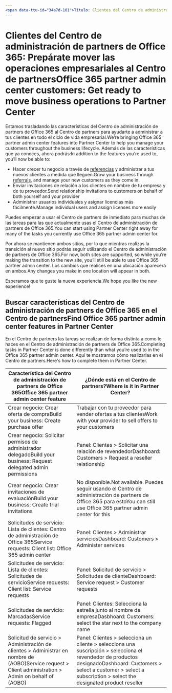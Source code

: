 ```yaml
---
<span data-ttu-id="34a7d-101">Título: Clientes del Centro de administración de partners de Office 365: Prepárate para mover las operaciones empresariales al Centro de partners | Descripción del Centro de partners: Consideraciones clave para los clientes del Centro de administración de partners de Office 365 al migrar al Centro de partners ms.prod: Autor: KPacquer</span><span class="sxs-lookup"><span data-stu-id="34a7d-101">title: Office 365 partner admin center customers: Get ready to move business operations to Partner Center | Partner Center description: Key considerations for Office 365 partner admin center customers when migrating to Partner Center ms.prod: author: KPacquer</span></span>
---
```


# <a name="office-365-partner-admin-center-customers-get-ready-to-move-business-operations-to-partner-center"></a><span data-ttu-id="34a7d-102">Clientes del Centro de administración de partners de Office 365: Prepárate mover las operaciones empresariales al Centro de partners</span><span class="sxs-lookup"><span data-stu-id="34a7d-102">Office 365 partner admin center customers: Get ready to move business operations to Partner Center</span></span>

<span data-ttu-id="34a7d-103">Estamos trasladando las características del Centro de administración de partners de Office 365 al Centro de partners para ayudarte a administrar a tus clientes en todo el ciclo de vida empresarial.</span><span class="sxs-lookup"><span data-stu-id="34a7d-103">We’re bringing Office 365 partner admin center features into Partner Center to help you manage your customers throughout the business lifecycle.</span></span> <span data-ttu-id="34a7d-104">Además de las características que ya conoces, ahora podrás:</span><span class="sxs-lookup"><span data-stu-id="34a7d-104">In addition to the features you’re used to, you’ll now be able to:</span></span> 

*  <span data-ttu-id="34a7d-105">Hacer crecer tu negocio a través de [referencias](referrals.md) y administrar a tus nuevos clientes a medida que lleguen.</span><span class="sxs-lookup"><span data-stu-id="34a7d-105">Grow your business through [referrals](referrals.md), and manage your new customers as they come in.</span></span>
*  <span data-ttu-id="34a7d-106">Enviar invitaciones de relación a los clientes en nombre de tu empresa y de tu proveedor.</span><span class="sxs-lookup"><span data-stu-id="34a7d-106">Send relationship invitations to customers on behalf of both yourself and your provider</span></span>
*  <span data-ttu-id="34a7d-107">Administrar usuarios individuales y asignar licencias más fácilmente.</span><span class="sxs-lookup"><span data-stu-id="34a7d-107">Manage individual users and assign licenses more easily</span></span>

<span data-ttu-id="34a7d-108">Puedes empezar a usar el Centro de partners de inmediato para muchas de las tareas para las que actualmente usas el Centro de administración de partners de Office 365.</span><span class="sxs-lookup"><span data-stu-id="34a7d-108">You can start using Partner Center right away for many of the tasks you currently use Office 365 partner admin center for.</span></span> 

<span data-ttu-id="34a7d-109">Por ahora se mantienen ambos sitios, por lo que mientras realizas la transición al nuevo sitio podrás seguir utilizando el Centro de administración de partners de Office 365.</span><span class="sxs-lookup"><span data-stu-id="34a7d-109">For now, both sites are supported, so while you’re making the transition to the new site, you’ll still be able to use Office 365 partner admin center.</span></span> <span data-ttu-id="34a7d-110">Los cambios que realices en una ubicación aparecerá en ambos.</span><span class="sxs-lookup"><span data-stu-id="34a7d-110">Any changes you make in one location will appear in both.</span></span>

<span data-ttu-id="34a7d-111">Esperamos que te guste la nueva experiencia.</span><span class="sxs-lookup"><span data-stu-id="34a7d-111">We hope you like the new experience!</span></span>

## <a name="find-office-365-partner-admin-center-features-in-partner-center"></a><span data-ttu-id="34a7d-112">Buscar características del Centro de administración de partners de Office 365 en el Centro de partners</span><span class="sxs-lookup"><span data-stu-id="34a7d-112">Find Office 365 partner admin center features in Partner Center</span></span>

<span data-ttu-id="34a7d-113">En el Centro de partners las tareas se realizan de forma distinta a como lo haces en el Centro de administración de partners de Office 365.</span><span class="sxs-lookup"><span data-stu-id="34a7d-113">Completing tasks in Partner Center is done differently than what you’re used to in the Office 365 partner admin center.</span></span> <span data-ttu-id="34a7d-114">Aquí te mostramos cómo realizarlas en el Centro de partners.</span><span class="sxs-lookup"><span data-stu-id="34a7d-114">Here's how to complete them in Partner Center.</span></span>

| <span data-ttu-id="34a7d-115">Característica del Centro de administración de partners de Office 365</span><span class="sxs-lookup"><span data-stu-id="34a7d-115">Office 365 partner admin center feature</span></span>                       | <span data-ttu-id="34a7d-116">¿Dónde está en el Centro de partners?</span><span class="sxs-lookup"><span data-stu-id="34a7d-116">Where is it in Partner Center?</span></span> | 
|   -----------------------------------------------  | -------------- |
| <span data-ttu-id="34a7d-117">Crear negocio: Crear oferta de compra</span><span class="sxs-lookup"><span data-stu-id="34a7d-117">Build your business: Create purchase offer</span></span> | <span data-ttu-id="34a7d-118">Trabajar con tu proveedor para vender ofertas a tus clientes</span><span class="sxs-lookup"><span data-stu-id="34a7d-118">Work with your provider to sell offers to your customers</span></span> |
| <span data-ttu-id="34a7d-119">Crear negocio: Solicitar permisos de administrador delegado</span><span class="sxs-lookup"><span data-stu-id="34a7d-119">Build your business: Request delegated admin permissions</span></span> | <span data-ttu-id="34a7d-120">Panel: Clientes > Solicitar una relación de revendedor</span><span class="sxs-lookup"><span data-stu-id="34a7d-120">Dashboard: Customers > Request a reseller relationship</span></span> |
| <span data-ttu-id="34a7d-121">Crear negocio: Crear invitaciones de evaluación</span><span class="sxs-lookup"><span data-stu-id="34a7d-121">Build your business: Create trial invitations</span></span> | <span data-ttu-id="34a7d-122">No disponible.</span><span class="sxs-lookup"><span data-stu-id="34a7d-122">Not available.</span></span> <span data-ttu-id="34a7d-123">Puedes seguir usando el Centro de administración de partners de Office 365 para esto</span><span class="sxs-lookup"><span data-stu-id="34a7d-123">You can still use Office 365 partner admin center for this</span></span> |
| <span data-ttu-id="34a7d-124">Solicitudes de servicio: Lista de clientes: Centro de administración de Office 365</span><span class="sxs-lookup"><span data-stu-id="34a7d-124">Service requests: Client list: Office 365 admin center</span></span> | <span data-ttu-id="34a7d-125">Panel: Clientes > Administrar servicios</span><span class="sxs-lookup"><span data-stu-id="34a7d-125">Dashboard: Customers > Administer services</span></span> |
| <span data-ttu-id="34a7d-126">Solicitudes de servicio: Lista de clientes: Solicitudes de servicio</span><span class="sxs-lookup"><span data-stu-id="34a7d-126">Service requests: Client list: Service requests</span></span> | <span data-ttu-id="34a7d-127">Panel: Solicitud de servicio > Solicitudes de cliente</span><span class="sxs-lookup"><span data-stu-id="34a7d-127">Dashboard: Service request > Customer requests</span></span> |
| <span data-ttu-id="34a7d-128">Solicitudes de servicio: Marcadas</span><span class="sxs-lookup"><span data-stu-id="34a7d-128">Service requests: Flagged</span></span> | <span data-ttu-id="34a7d-129">Panel: Clientes: Selecciona la estrella junto al nombre de empresa</span><span class="sxs-lookup"><span data-stu-id="34a7d-129">Dasbhoard: Customers: select the star next to the company name</span></span> |
| <span data-ttu-id="34a7d-130">Solicitud de servicio > Administración de clientes > Administrar en nombre de (AOBO)</span><span class="sxs-lookup"><span data-stu-id="34a7d-130">Service request > Client administration > Admin on behalf of (AOBO)</span></span> | <span data-ttu-id="34a7d-131">Panel: Clientes > selecciona un cliente > selecciona una suscripción > selecciona el revendedor de productos designado</span><span class="sxs-lookup"><span data-stu-id="34a7d-131">Dashboard: Customers > select a customer > select a subscription > select the designated product reseller</span></span> |

